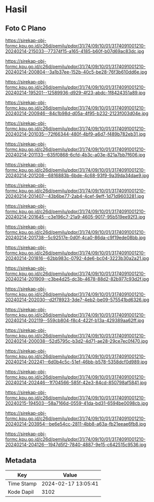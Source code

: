 # Hasil

## Foto C Plano

https://sirekap-obj-formc.kpu.go.id/c26d/pemilu/pdpr/31/74/09/10/01/3174091001210-20240214-215033--77374f15-a165-4185-b60f-b07d69ac83dc.jpg

https://sirekap-obj-formc.kpu.go.id/c26d/pemilu/pdpr/31/74/09/10/01/3174091001210-20240214-200804--3a1b37ee-152b-40c5-be28-76f3b610dd6e.jpg

https://sirekap-obj-formc.kpu.go.id/c26d/pemilu/pdpr/31/74/09/10/01/3174091001210-20240214-195201--12589936-d929-4f23-abdc-1f8424351a89.jpg

https://sirekap-obj-formc.kpu.go.id/c26d/pemilu/pdpr/31/74/09/10/01/3174091001210-20240214-200946--84c1b98d-d05a-4f95-b232-2123f003d04e.jpg

https://sirekap-obj-formc.kpu.go.id/c26d/pemilu/pdpr/31/74/09/10/01/3174091001210-20240214-201035--72f66344-480f-4bf9-a6d7-f489b782eb31.jpg

https://sirekap-obj-formc.kpu.go.id/c26d/pemilu/pdpr/31/74/09/10/01/3174091001210-20240214-201133--635f0868-6cfd-4b3c-a03e-821a7bb7f606.jpg

https://sirekap-obj-formc.kpu.go.id/c26d/pemilu/pdpr/31/74/09/10/01/3174091001210-20240214-201208--6816883b-6bde-4c68-93f9-9a39da34dae9.jpg

https://sirekap-obj-formc.kpu.go.id/c26d/pemilu/pdpr/31/74/09/10/01/3174091001210-20240214-201407--43b6be77-2ab4-4cef-9eff-1d71d9603281.jpg

https://sirekap-obj-formc.kpu.go.id/c26d/pemilu/pdpr/31/74/09/10/01/3174091001210-20240214-201645--c3e196c7-21a9-4605-9017-95b519ee92f3.jpg

https://sirekap-obj-formc.kpu.go.id/c26d/pemilu/pdpr/31/74/09/10/01/3174091001210-20240214-201738--5c92517e-0d0f-4ca0-86da-c9f19ede08bb.jpg

https://sirekap-obj-formc.kpu.go.id/c26d/pemilu/pdpr/31/74/09/10/01/3174091001210-20240214-201816--62bb983c-0792-4de6-bc04-3223b30a2a21.jpg

https://sirekap-obj-formc.kpu.go.id/c26d/pemilu/pdpr/31/74/09/10/01/3174091001210-20240214-201909--c3be4d25-dc3b-4678-88d2-82b977c93d2f.jpg

https://sirekap-obj-formc.kpu.go.id/c26d/pemilu/pdpr/31/74/09/10/01/3174091001210-20240214-202030--d2f78923-3de7-4eb2-be09-575541bd6326.jpg

https://sirekap-obj-formc.kpu.go.id/c26d/pemilu/pdpr/31/74/09/10/01/3174091001210-20240214-202119--559cb804-f8c4-422f-b13a-429389aa62ff.jpg

https://sirekap-obj-formc.kpu.go.id/c26d/pemilu/pdpr/31/74/09/10/01/3174091001210-20240214-200038--52d5795c-b3d2-4d71-ae28-29ce7ec0f470.jpg

https://sirekap-obj-formc.kpu.go.id/c26d/pemilu/pdpr/31/74/09/10/01/3174091001210-20240214-202241--6d0b4c5c-51ef-46bb-b578-5358dcf0d989.jpg

https://sirekap-obj-formc.kpu.go.id/c26d/pemilu/pdpr/31/74/09/10/01/3174091001210-20240214-202446--1f704566-585f-42e3-84cd-850798af5841.jpg

https://sirekap-obj-formc.kpu.go.id/c26d/pemilu/pdpr/31/74/09/10/01/3174091001210-20240215-194503--58a7166d-0559-41da-bd31-6594be0098cb.jpg

https://sirekap-obj-formc.kpu.go.id/c26d/pemilu/pdpr/31/74/09/10/01/3174091001210-20240214-203954--be6e54cc-2811-4bb8-a63a-fb21eeae6fb8.jpg

https://sirekap-obj-formc.kpu.go.id/c26d/pemilu/pdpr/31/74/09/10/01/3174091001210-20240214-204126--1947d5f2-7840-4887-9e15-c642515c9536.jpg


## Metadata

| Key        | Value               |
| ---------- | ------------------- |
| Time Stamp | 2024-02-17 13:05:41 |
| Kode Dapil | 3102                |



